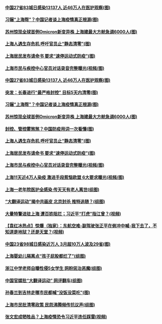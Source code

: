 #### [中国27省83城日感染13137人 近46万人在医护观察(图)](../pages/p1/1002499.md) 
#### [习辗“上海帮”？中国记者谈上海疫情真正根源(图)](../pages/p1/1002455.md) 
#### [苏州惊现全球首例Omicron新变异株 上海建最大方舱急调6000人(图)](../pages/p1/1002422.md) 
#### [上海人遇生存危机 呼吁官员止“静态清零”(图)](../pages/p1/1002401.md) 
#### [上海居民发布请命书 要求“速停运动式防疫”(图)](../pages/p1/1002405.md) 
#### [上海市民与疾控中心官员对话录音完整曝光(视频/图)](../pages/p1/1002364.md) 
#### [中国27省83城日感染13137人 近46万人在医护观察(图)](../pages/p1/1002499.md) 
#### [突发：长春进行“最严格封控” 目标5天内清零(图)](../pages/p1/1002464.md) 
#### [习辗“上海帮”？中国记者谈上海疫情真正根源(图)](../pages/p1/1002455.md) 
#### [苏州惊现全球首例Omicron新变异株 上海建最大方舱急调6000人(图)](../pages/p1/1002422.md) 
#### [封控、管控雾煞煞？中国防疫用词一次看懂(图)](../pages/p1/1002417.md) 
#### [上海人遇生存危机 呼吁官员止“静态清零”(图)](../pages/p1/1002401.md) 
#### [上海居民发布请命书 要求“速停运动式防疫”(图)](../pages/p1/1002405.md) 
#### [上海市民与疾控中心官员对话录音完整曝光(视频/图)](../pages/p1/1002364.md) 
#### [上海11天近4万人染疫 激进手段惹恼欧盟 6大要求曝光(视频/图)](../pages/p1/1002361.md) 
#### [上海一老年院医护全感染 传天天有老人离世(组图)](../pages/p1/1002352.md) 
#### [“大翻译运动”揭中共画皮 北京封杀 推特追随？(组图)](../pages/p1/1002339.md) 
#### [大量特警进驻上海 遭百姓阻拦；习近平“打虎”指江曾？(视频)](../pages/p1/1002323.md) 
#### [【袁红冰热点】惊爆（独家）：东航空难-副驾驶张正平在俯冲中喊-我下去了，不知道是地狱？还是天堂？(视频)](../pages/p1/1002315.md) 
#### [中国23省98城日感染近万人 3月超10万人波及29省(图)](../pages/p1/1002307.md) 
#### [上海婴幼儿隔离点“孩子屁股都烂了”(组图)](../pages/p1/1002322.md) 
#### [浙江中学老师自曝性侵5女学生 网盼惩治恶魔(组图)](../pages/p1/1002281.md) 
#### [中国官媒批“大翻译运动” 网评翻车(组图)](../pages/p1/1002263.md) 
#### [孙春兰到吉林走哪市民都喊“没饭没菜吃”(图)](../pages/p1/1002241.md) 
#### [上海市民批清零政策 民怨沸腾频传抗议声(组图)](../pages/p1/1002244.md) 
#### [张文宏成牺牲品？上海疫情恐令习近平连任踩雷(视频)](../pages/p1/1002246.md) 
